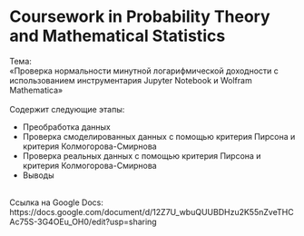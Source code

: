 # Coursework in Probability Theory and Mathematical Statistics

Тема: <br>
«Проверка нормальности минутной логарифмической доходности с  использованием инструментария Jupyter Notebook и Wolfram Mathematica»
<br>
<br>
Содержит следующие этапы:
- Преобработка данных
- Проверка смоделированных данных с помощью критерия Пирсона и критерия Колмогорова-Смирнова
- Проверка реальных данных с помощью критерия Пирсона и критерия Колмогорова-Смирнова
- Выводы
<br>
Ссылка на Google Docs: https://docs.google.com/document/d/12Z7U_wbuQUUBDHzu2K55nZveTHCAc75S-3G4OEu_OH0/edit?usp=sharing
